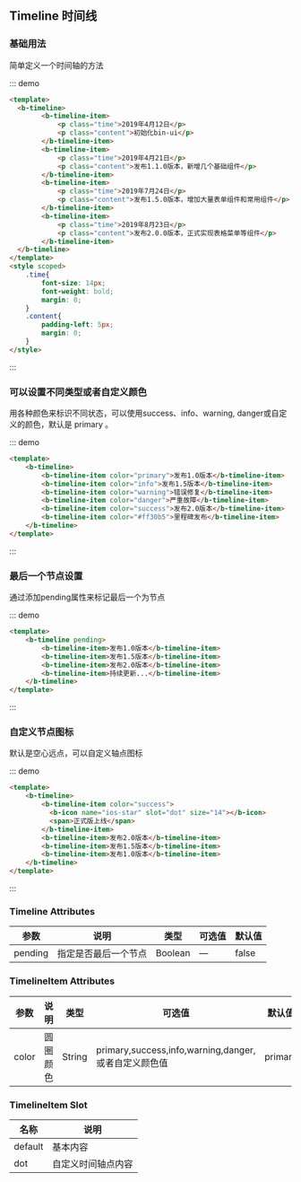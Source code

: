 ## Timeline 时间线

### 基础用法

简单定义一个时间轴的方法

::: demo
```html  
<template>
  <b-timeline>
        <b-timeline-item>
            <p class="time">2019年4月12日</p>
            <p class="content">初始化bin-ui</p>
        </b-timeline-item>
        <b-timeline-item>
            <p class="time">2019年4月21日</p>
            <p class="content">发布1.1.0版本，新增几个基础组件</p>
        </b-timeline-item>
        <b-timeline-item>
            <p class="time">2019年7月24日</p>
            <p class="content">发布1.5.0版本，增加大量表单组件和常用组件</p>
        </b-timeline-item>
        <b-timeline-item>
            <p class="time">2019年8月23日</p>
            <p class="content">发布2.0.0版本，正式实现表格菜单等组件</p>
        </b-timeline-item>
  </b-timeline>
</template>
<style scoped>
    .time{
        font-size: 14px;
        font-weight: bold;
        margin: 0;
    }
    .content{
        padding-left: 5px;
        margin: 0;
    }
</style>
```
:::


### 可以设置不同类型或者自定义颜色

用各种颜色来标识不同状态，可以使用success、info、warning, danger或自定义的颜色，默认是 primary 。

::: demo
```html  
<template>
    <b-timeline>
        <b-timeline-item color="primary">发布1.0版本</b-timeline-item>
        <b-timeline-item color="info">发布1.5版本</b-timeline-item>
        <b-timeline-item color="warning">错误修复</b-timeline-item>
        <b-timeline-item color="danger">严重故障</b-timeline-item>
        <b-timeline-item color="success">发布2.0版本</b-timeline-item>
        <b-timeline-item color="#ff30b5">里程碑发布</b-timeline-item>
    </b-timeline>
</template>
```
:::

### 最后一个节点设置

通过添加pending属性来标记最后一个为节点

::: demo
```html  
<template>
    <b-timeline pending>
        <b-timeline-item>发布1.0版本</b-timeline-item>
        <b-timeline-item>发布1.5版本</b-timeline-item>
        <b-timeline-item>发布2.0版本</b-timeline-item>
        <b-timeline-item>持续更新...</b-timeline-item>
    </b-timeline>
</template>
```
:::


### 自定义节点图标

默认是空心远点，可以自定义轴点图标

::: demo
```html  
<template>
    <b-timeline>
        <b-timeline-item color="success">
          <b-icon name="ios-star" slot="dot" size="14"></b-icon>
          <span>正式版上线</span>
        </b-timeline-item>
        <b-timeline-item>发布2.0版本</b-timeline-item>
        <b-timeline-item>发布1.5版本</b-timeline-item>
        <b-timeline-item>发布1.0版本</b-timeline-item>
    </b-timeline>
</template>
```
:::

### Timeline Attributes

| 参数      | 说明    | 类型      | 可选值       | 默认值   |
|---------- |-------- |---------- |-------------  |-------- |
| pending     | 指定是否最后一个节点 | Boolean  |  —   |  false  |


### TimelineItem Attributes

| 参数      | 说明    | 类型      | 可选值       | 默认值   |
|---------- |-------- |---------- |-------------  |-------- |
| color     | 圆圈颜色 | String  |  primary,success,info,warning,danger,或者自定义颜色值  |  primary  |

### TimelineItem  Slot

| 名称      | 说明    |
|---------- |-------- |
| default     | 基本内容   |
| dot     | 自定义时间轴点内容   |
